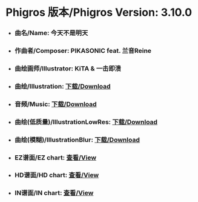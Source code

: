 
# Phigros 版本/Phigros Version:  3.10.0

- ### __曲名/Name:  今天不是明天__

- ### __作曲者/Composer:  PIKASONIC feat. 兰音Reine__

- ### __曲绘画师/Illustrator:  KiTA & 一击即溃__

- ### __曲绘/Illustration:  [下载/Download](https://github.com/Po6647A/WebAssests/releases/download/3.10.0/960.png)__

- ### __音频/Music:  [下载/Download](https://github.com/Po6647A/WebAssests/releases/download/3.10.0/1694.ogg)__

- ### __曲绘(低质量)/IllustrationLowRes:  [下载/Download](https://github.com/Po6647A/WebAssests/releases/download/3.10.0/1452.png)__

- ### __曲绘(模糊)/IllustrationBlur:  [下载/Download](https://github.com/Po6647A/WebAssests/releases/download/3.10.0/0)__


- ### __EZ谱面/EZ chart:  [查看/View](./EZ.json/index.html)__

- ### __HD谱面/HD chart:  [查看/View](./HD.json/index.html)__

- ### __IN谱面/IN chart:  [查看/View](./IN.json/index.html)__
